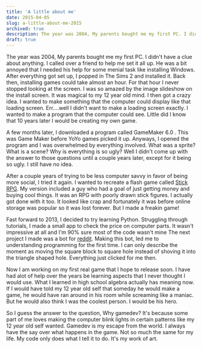 ```yaml
---
title: 'A little about me'
date: 2015-04-05
slug: a-little-about-me-2015
archived: true
description: The year was 2004, My parents bought me my first PC. I didn't have a clue about anything.
draft: true
---
```


The year was 2004, My parents bought me my first PC. I didn't have a clue about anything. I called over a friend to help me set it all up. He was a bit annoyed that I needed his help for some menial task like installing Windows. After everything got set up, I popped in The Sims 2 and installed it. Back then, installing games could take almost an hour. For that hour I never stopped looking at the screen. I was so amazed by the image slideshow on the install screen. It was magical to my 12 year old mind. I then got a crazy idea. I wanted to make something that the computer could display like that loading screen. Err....well I didn't want to make a loading screen exactly. I wanted to make a program that the computer could see. Little did I know that 10 years later I would be creating my own game.

A few months later, I downloaded a program called GameMaker 6.0 . This was Game Maker before YoYo games picked it up. Anyways, I opened the program and I was overwhelmed by everything involved. What was a sprite? What is a scene? Why is everything is so ugly? Well I didn't come up with the answer to those questions until a couple years later, except for it being so ugly. I still have no idea.

After a couple years of trying to be less computer savvy in favor of being more social, I tried it again. I wanted to recreate a flash game called [Stick RPG](http://www.xgenstudios.com/play/stickrpg). My version included a guy who had a goal of just getting money and buying cool things. It was an RPG with poorly drawn stick figures. I actually got done with it too. It looked like crap and fortunately it was before online storage was popular so it was lost forever. But I made a freakin game!

Fast forward to 2013, I decided to try learning Python. Struggling through tutorials, I made a small app to check the price on computer parts. It wasn't impressive at all and I'm 90% sure most of the code wasn't mine The next project I made was a bot for [reddit](https://github.com/BudaDude/a_random_gif-bot). Making this bot, led me to understanding programming for the first time. I can only describe the moment as moving the square block to square hole instead of shoving it into the triangle shaped hole. Everything just clicked for me then.

Now I am working on my first real game that I hope to release soon. I have had alot of help over the years be learning aspects that I never thought I would use. What I learned in high school algebra actually has meaning now. If I would have told my 12 year old self that someday he would make a game, he would have ran around in his room while screaming like a maniac. But he would also think I was the coolest person. I would be his hero.

So I guess the answer to the question, Why gamedev? It's because some part of me loves making the computer blink lights in certain patterns like my 12 year old self wanted. Gamedev is my escape from the world. I always have the say over what happens in the game. Not so much the same for my life. My code only does what I tell it to do. It's my work of art.
